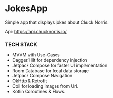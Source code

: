 # JokesApp

Simple app that displays jokes about Chuck Norris. 

Api: https://api.chucknorris.io/


### TECH STACK ###

* MVVM with Use-Cases
* Dagger/Hilt for dependency injection
* Jetpack Compose for faster UI implementation
* Room Database for local data storage
* Jetpack Compose Navigation
* OkHttp & Retrofit
* Coil for loading images from Url.
* Kotlin Coroutines & Flows.
